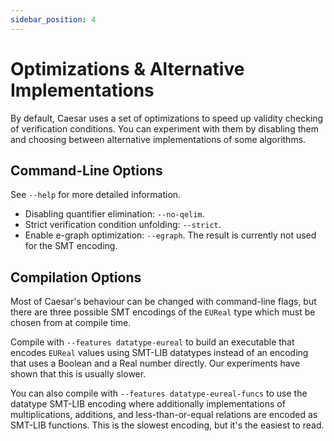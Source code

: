 ```yaml
---
sidebar_position: 4
---
```


# Optimizations & Alternative Implementations

By default, Caesar uses a set of optimizations to speed up validity checking of verification conditions.
You can experiment with them by disabling them and choosing between alternative implementations of some algorithms.

## Command-Line Options

See `--help` for more detailed information.

 * Disabling quantifier elimination: `--no-qelim`.
 * Strict verification condition unfolding: `--strict`.
 * Enable e-graph optimization: `--egraph`. The result is currently not used for the SMT encoding.

## Compilation Options

Most of Caesar's behaviour can be changed with command-line flags, but there are three possible SMT encodings of the `EUReal` type which must be chosen from at compile time.

Compile with `--features datatype-eureal` to build an executable that encodes `EUReal` values using SMT-LIB datatypes instead of an encoding that uses a Boolean and a Real number directly.
Our experiments have shown that this is usually slower.

You can also compile with `--features datatype-eureal-funcs` to use the datatype SMT-LIB encoding where additionally implementations of multiplications, additions, and less-than-or-equal relations are encoded as SMT-LIB functions.
This is the slowest encoding, but it's the easiest to read.
